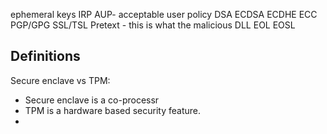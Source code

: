 ephemeral keys
IRP
AUP- acceptable user policy 
DSA
ECDSA
ECDHE
ECC
PGP/GPG
SSL/TSL
Pretext -  this is what the malicious 
DLL
EOL 
EOSL

## Definitions
Secure enclave vs TPM:
- Secure enclave is a co-processr 
- TPM is a hardware based security feature. 
- 
